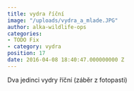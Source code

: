 ```yaml
---
title: vydra říční
image: "/uploads/vydra_a_mlade.JPG"
author: alka-wildlife-ops
categories:
- TODO Fix
- category: vydra
position: 17
date: 2016-04-08 18:40:47.000000000 Z
---
```

Dva jedinci vydry říční (záběr z fotopasti)

